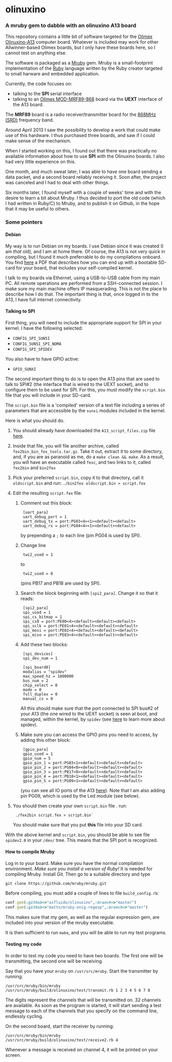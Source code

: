 # olinuxino

### A mruby gem to dabble with an olinuxino A13 board

This repository contains a little bit of software targeted for the 
[Olimex Olinuxino-A13](https://www.olimex.com/Products/OLinuXino/A13/A13-OLinuXino)
computer board. Whatever is included may work for other
Allwinner-based Olimex boards, but I only have these boards here, so I
cannot test on anything else.

The software is packaged as a [Mruby](https://github.com/mruby/mruby)
gem. Mruby is a small-footprint implementation of the
[Ruby](http://www.ruby-lang.org) language written by the Ruby creator
targeted to small harware and embedded application.

Currently, the code focuses on:

* talking to the **SPI** serial interface
* talking to an
  [Olimex MOD-MRF89-868](https://www.olimex.com/Products/Modules/RF/MOD-MRF89-868/)
  board via the **UEXT** interface of the A13 board.

The **MRF89** board is a radio receiver/transmitter board for the
[868MHz (SRD)](http://en.wikipedia.org/wiki/Short_Range_Devices)
frequency band.

Around April 2013 I saw the possibility to develop a work that could
make use of this hardware. I thus purchased three boards, and saw if I
could make sense of the mechanism.

When I started working on this, I found out that there was practically
no available information about how to use **SPI** with the Olinuxino
boards. I also had very little experience on this.

One month, and much sweat later, I was able to have one board sending
a data packet, and a second board reliably receiving it. Soon after,
the project was canceled and I had to deal with other things.

Six months later, I found myself with a couple of weeks' time and with
the desire to learn a bit about Mruby. I thus decided to port the old
code (which I had written in Ruby/C) to Mruby, and to publish it on
Github, in the hope that it may be useful to others.

### Some pointers

#### Debian

My way is to run Debian on my boards. I use Debian since it was
created (I am *that* old), and I am at home there. Of course, the A13
is not very quick in compiling, but I found it much preferrable to
do my compilations onboard. You find
[here](https://github.com/OLIMEX/OLINUXINO/blob/master/SOFTWARE/A13/olinuxino-debian.pdf)
a PDF that describes how you can end up with a bootable SD-card for
your board, that includes your self-compiled kernel. 

I talk to my boards via Ethernet, using a USB-to-USB cable from my
main PC. All remote operations are performed from a SSH-connected
session. I make sure my main machine offers IP masquerading. This is
not the place to describe how I do that. The important thing is that,
once logged in to the A13, I have full internet connectivity.

#### Talking to **SPI**

First thing, you will need to include the appropriate support for SPI
in your kernel. I have the following selected:

* `CONFIG_SPI_SUN5I`
* `CONFIG_SUN5I_SPI_NDMA`
* `CONFIG_SPI_SPIDEV`

You also have to have GPIO active:

* `GPIO_SUNXI`

The second important thing to do is to open the A13 pins that are used
to talk to SPI#2 (the interface that is wired to the UEXT socket), and
to configure them to be used for SPI. For this, you must modify the
`script.bin` file that you will include in your SD-card. 

The `script.bin` file is a 'compiled' version of a text file including
a series of parameters that are accessible by the `sunxi` modules
included in the kernel.

Here is what you should do.

1. You should already have downloaded the `A13_script_files.zip` file
   [here](https://docs.google.com/file/d/0B-bAEPML8fwlNElERXRUZURTTUU/).
1. Inside that file, you will file another archive, called
   `fex2bin_bin_fex_tools.tar.gz`. Take it out, extract it to some
   directory, and, if you are as paranoid as me, do a `make clean &&
   make`. As a result, you will have an executable called `fexc`, and
   two links to it, called `fex2bin` and `bin2fex`
1. Pick your preferred `script.bin`, copy it to that directory, call
   it `oldscript.bin` and run:
	   `./bin2fex oldscript.bin > script.fex	`
1. Edit the resulting `script.fex` file:

	1. Comment out this block:

			[uart_para]
			uart_debug_port = 1
			uart_debug_tx = port:PG03<4><1><default><default>
			uart_debug_rx = port:PG04<4><1><default><default>
	
		by prepending a `;` to each line (pin PG04 is used by SPI).

	1. Change line

			twi2_used = 1

		to

			twi2_used = 0

	    (pins PB17 and PB18 are used by SPI).
	
	1. Search the block beginning with `[spi2_para]`. Change it so
	    that it reads: 

			[spi2_para]
			spi_used = 1
			spi_cs_bitmap = 1
			spi_cs0 = port:PE00<4><default><default><default>
			spi_sclk = port:PE01<4><default><default><default>
			spi_mosi = port:PE02<4><default><default><default>
			spi_miso = port:PE03<4><default><default><default>

	1. Add these two blocks:

			[spi_devices]
			spi_dev_num = 1

			[spi_board0]
			modalias = "spidev"
			max_speed_hz = 1000000
			bus_num = 2
			chip_select = 0
			mode = 0
			full_duplex = 0
			manual_cs = 0
			

	    All this should make sure that the port connected to SPI bus#2 of
		your A13 (the one wired to the UEXT socket) is seen at boot, and
		managed, within the kernel, by `spidev` (see
		[here](https://www.kernel.org/doc/Documentation/spi/spidev) to
		learn more about spidev).

	1. Make sure you can access the GPIO pins you need to access, by
	    adding this other block: 

			[gpio_para]
			gpio_used = 1
			gpio_num = 5
			gpio_pin_1 = port:PG03<1><default><default><default>
			gpio_pin_2 = port:PG04<0><default><default><default>
			gpio_pin_3 = port:PB17<0><default><default><default>
			gpio_pin_4 = port:PB18<1><default><default><default>
			gpio_pin_5 = port:PG09<1><default><default><default>

	    (you can see all IO ports of the A13
        [here](http://linux-sunxi.org/A13/PIO)). Note that I am also
        adding pin PG09, which is used by the Led module (see below).
	
1. You should then create your own `script.bin` file . 
   run:

		./fex2bin script.fex > script.bin`
	   
   You should make sure that you put **this** file into your SD card.

With the above kernel and `script.bin`, you should be able to see file
`spidev2.0` in your `/dev/` tree. This means that the SPI port is
recognized.

#### How to compile Mruby

Log in to your board. Make sure you have the normal compilation
environment. *Make sure you install a version of Ruby!* It is needed
for compiling Mruby. Install Git. Then go to a suitable directory and
type

	git clone https://github.com/mruby/mruby.git

Before compiling, you must add a couple of lines to file
`build_config.rb`:

```ruby
conf.gem(:github=>"asfluido/olinuxino",:branch=>"master")
conf.gem(:github=>"mattn/mruby-onig-regexp",:branch=>"master")
```

This makes sure that my gem, as well as the regular expression gem,
are included into your version of the mruby executable.

It is then sufficient to run `make`, and you will be able to run my
test programs.

#### Testing my code

In order to test my code you need to have two boards. The first one
will be transmitting, the second one will be receiving.

Say that you have your `mruby` on `/usr/src/mruby`. Start the
transmitter by running:

	/usr/src/mruby/bin/mruby /usr/src/mruby/build/olinuxino/test/transmit.rb 1 2 3 4 5 6 7 8

The digits represent the channels that will be transmitted on. 32
channels are available. As soon as the program is started, it will
start sending a test message to each of the channels that you specify
on the command line, endlessly cycling.

On the second board, start the receiver by running:

	/usr/src/mruby/bin/mruby /usr/src/mruby/build/olinuxino/test/receive2.rb 4

Whenever a message is received on channel 4, it will be printed on
your screen.

